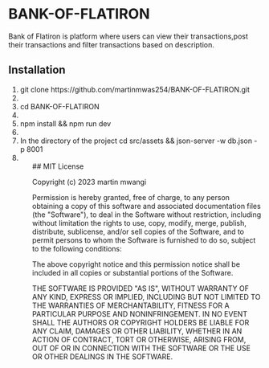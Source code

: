 # BANK-OF-FLATIRON
Bank of Flatiron is platform where users can view their transactions,post their transactions and filter
transactions based on description.

## Installation

<ol>
<li>git clone https://github.com/martinmwas254/BANK-OF-FLATIRON.git<li>
<li>cd BANK-OF-FLATIRON<li>
<li>npm install && npm run dev<li>
<li>In the directory of the project cd src/assets && json-server -w db.json -p 8001 <li>
<ol>
## MIT License

Copyright (c) 2023 martin mwangi

Permission is hereby granted, free of charge, to any person obtaining a copy
of this software and associated documentation files (the "Software"), to deal
in the Software without restriction, including without limitation the rights
to use, copy, modify, merge, publish, distribute, sublicense, and/or sell
copies of the Software, and to permit persons to whom the Software is
furnished to do so, subject to the following conditions:

The above copyright notice and this permission notice shall be included in all
copies or substantial portions of the Software.

THE SOFTWARE IS PROVIDED "AS IS", WITHOUT WARRANTY OF ANY KIND, EXPRESS OR
IMPLIED, INCLUDING BUT NOT LIMITED TO THE WARRANTIES OF MERCHANTABILITY,
FITNESS FOR A PARTICULAR PURPOSE AND NONINFRINGEMENT. IN NO EVENT SHALL THE
AUTHORS OR COPYRIGHT HOLDERS BE LIABLE FOR ANY CLAIM, DAMAGES OR OTHER
LIABILITY, WHETHER IN AN ACTION OF CONTRACT, TORT OR OTHERWISE, ARISING FROM,
OUT OF OR IN CONNECTION WITH THE SOFTWARE OR THE USE OR OTHER DEALINGS IN THE
SOFTWARE.
